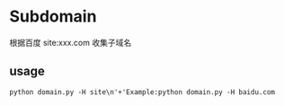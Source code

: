 # Subdomain
根据百度 site:xxx.com 收集子域名

## usage
    python domain.py -H site\n'+'Example:python domain.py -H baidu.com
